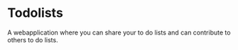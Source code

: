 # Todolists
A webapplication where you can share your to do lists and can contribute to others to do lists.
